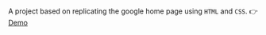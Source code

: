 A project based on replicating the google home page using ```HTML``` and ```CSS```.
👉 [Demo](#Spartan09/google-homepage)
